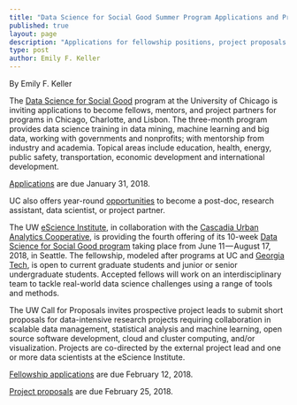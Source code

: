 ```yaml
---
title: "Data Science for Social Good Summer Program Applications and Proposals"
published: true
layout: page
description: "Applications for fellowship positions, project proposals and more are open at the University of Washington and the University of Chicago."
type: post
author: Emily F. Keller
---
```

By Emily F. Keller

The [Data Science for Social Good](https://dssg.uchicago.edu/) program at the University of Chicago is inviting applications to become fellows, mentors, and project partners for programs in Chicago, Charlotte, and Lisbon. The three-month program provides data science training in data mining, machine learning and big data, working with governments and nonprofits; with mentorship from industry and academia. Topical areas include education, health, energy, public safety, transportation, economic development and international development.

[Applications](https://dssg.uchicago.edu/faq-page/) are due January 31, 2018.

UC also offers year-round [opportunities](http://dsapp.uchicago.edu/jobs/) to become a post-doc, research assistant, data scientist, or project partner.

The UW [eScience Institute](http://escience.washington.edu/), in collaboration with the [Cascadia Urban Analytics Cooperative](http://cascadiadata.org/), is providing the fourth offering of its 10-week [Data Science for Social Good program](http://escience.washington.edu/dssg/) taking place from June 11 — August 17, 2018, in Seattle. The fellowship, modeled after programs at UC and [Georgia Tech](http://www.news.gatech.edu/2014/06/30/georgia-tech-uses-data-science-promote-social-good), is open to current graduate students and junior or senior undergraduate students. Accepted fellows will work on an interdisciplinary team to tackle real-world data science challenges using a range of tools and methods.

The UW Call for Proposals invites prospective project leads to submit short proposals for data-intensive research projects requiring collaboration in scalable data management, statistical analysis and machine learning, open source software development, cloud and cluster computing, and/or visualization. Projects are co-directed by the external project lead and one or more data scientists at the eScience Institute.

[Fellowship applications](http://escience.washington.edu/get-involved/incubator-programs/data-science-for-social-good/) are due February 12, 2018.

[Project proposals](http://escience.washington.edu/dssg-proposal) are due February 25, 2018.
